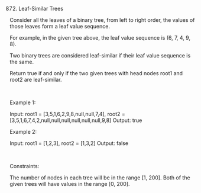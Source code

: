 872. Leaf-Similar Trees

Consider all the leaves of a binary tree, from left to right order, the values of those leaves form a leaf value sequence.

For example, in the given tree above, the leaf value sequence is (6, 7, 4, 9, 8).

Two binary trees are considered leaf-similar if their leaf value sequence is the same.

Return true if and only if the two given trees with head nodes root1 and root2 are leaf-similar.

 

Example 1:

Input: root1 = [3,5,1,6,2,9,8,null,null,7,4], root2 = [3,5,1,6,7,4,2,null,null,null,null,null,null,9,8]
Output: true


Example 2:

Input: root1 = [1,2,3], root2 = [1,3,2]
Output: false


 

Constraints:

The number of nodes in each tree will be in the range [1, 200].
Both of the given trees will have values in the range [0, 200].